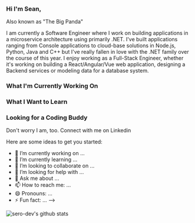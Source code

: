 ### Hi I'm Sean,
Also known as "The Big Panda"

I am currently a Software Engineer where I work on building applications in a microservice architecture using primarily .NET. I've built applications ranging from Console applications to cloud-base solutions in Node.js, Python, Java and C++ but I've really fallen in love with the .NET family over the course of this year. I enjoy working as a Full-Stack Engineer, whether it's working on building a React/Angular/Vue web application, designing a Backend services or modeling data for a database system.

### What I'm Currently Working On

### What I Want to Learn

### Looking for a Coding Buddy
Don't worry I am, too. Connect with me on Linkedin

Here are some ideas to get you started:

- 🔭 I’m currently working on ...
- 🌱 I’m currently learning ...
- 👯 I’m looking to collaborate on ...
- 🤔 I’m looking for help with ...
- 💬 Ask me about ...
- 📫 How to reach me: ...
- 😄 Pronouns: ...
- ⚡ Fun fact: ...
-->

![sero-dev's github stats](https://github-readme-stats.vercel.app/api?username=sero-dev&show_icons=true&theme=prussian)
